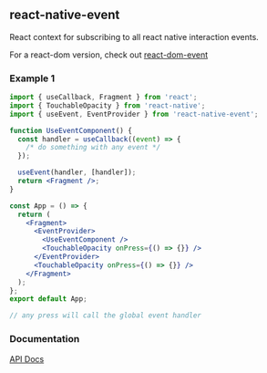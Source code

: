 ## react-native-event

React context for subscribing to all react native interaction events.

For a react-dom version, check out [react-dom-event](https://www.npmjs.com/package/react-dom-event)

### Example 1

```jsx
import { useCallback, Fragment } from 'react';
import { TouchableOpacity } from 'react-native';
import { useEvent, EventProvider } from 'react-native-event';

function UseEventComponent() {
  const handler = useCallback((event) => {
    /* do something with any event */
  });

  useEvent(handler, [handler]);
  return <Fragment />;
}

const App = () => {
  return (
    <Fragment>
      <EventProvider>
        <UseEventComponent />
        <TouchableOpacity onPress={() => {}} />
      </EventProvider>
      <TouchableOpacity onPress={() => {}} />
    </Fragment>
  );
};
export default App;

// any press will call the global event handler
```

### Documentation

[API Docs](https://kmalakoff.github.io/react-native-event/)
